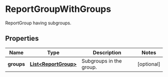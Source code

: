 

# ReportGroupWithGroups

ReportGroup having subgroups.

## Properties

| Name | Type | Description | Notes |
|------------ | ------------- | ------------- | -------------|
|**groups** | [**List&lt;ReportGroup&gt;**](ReportGroup.md) | Subgroups in the group. |  [optional] |



